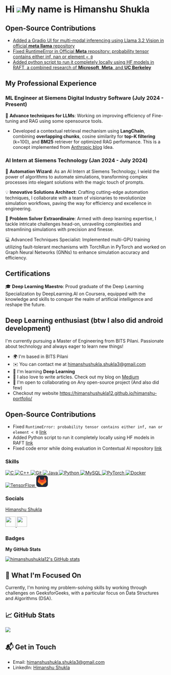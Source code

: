 Hi ![](https://user-images.githubusercontent.com/18350557/176309783-0785949b-9127-417c-8b55-ab5a4333674e.gif)My name is Himanshu Shukla
=======================================================================================================================================
## Open-Source Contributions

- [Added a Gradio UI for multi-modal inferencing using Llama 3.2 Vision in official **meta llama** repository](https://github.com/meta-llama/llama-recipes/pull/718)
- [Fixed RuntimeError in Official **Meta** repository: probability tensor contains either inf, nan or element `< 0`](https://github.com/meta-llama/llama-recipes/pull/704)
- [Added python script to run it completely locally using HF models in RAFT, a combined research of **Microsoft**, **Meta**, and **UC Berkeley**](https://github.com/ShishirPatil/gorilla/pull/605)

## My Professional Experience
### ML Engineer at Siemens Digital Industry Software (July 2024 - Present)
🚀 **Advance techniques for LLMs**: Working on improving efficiency of Fine-tuning and RAG using some opensource tools.
- Developed a contextual retrieval mechanism using **LangChain**, combining **overlapping chunks**, cosine similarity for **top-K filtering** (k=100), and **BM25** retriever for optimized RAG performance. This is a concept implemented from [Anthropic blog](https://www.anthropic.com/news/contextual-retrieval) Idea.
### AI Intern at Siemens Technology (Jan 2024 - July 2024)

🚀 **Automation Wizard**: As an AI Intern at Siemens Technology, I wield the power of algorithms to automate simulations, transforming complex processes into elegant solutions with the magic touch of prompts.

💡 **Innovative Solutions Architect**: Crafting cutting-edge automation techniques, I collaborate with a team of visionaries to revolutionize simulation workflows, paving the way for efficiency and excellence in engineering.

🔧 **Problem Solver Extraordinaire**: Armed with deep learning expertise, I tackle intricate challenges head-on, unraveling complexities and streamlining simulations with precision and finesse.

💻 Advanced Techniques Specialist: Implemented multi-GPU training utilizing fault-tolerant mechanisms with TorchRun in PyTorch and worked on Graph Neural Networks (GNNs) to enhance simulation accuracy and efficiency.

## Certifications

🎓 **Deep Learning Maestro**: Proud graduate of the Deep Learning Specialization by DeepLearning.AI on Coursera, equipped with the knowledge and skills to conquer the realm of artificial intelligence and reshape the future.

Deep Learning enthusiast (btw I also did android development)
-------------------------------------------

I'm currently pursuing a Master of Engineering from BITS Pilani. Passionate about technology and always eager to learn new things!

* 🌍  I'm based in BITS Pilani
* ✉️  You can contact me at [himanshushukla.shukla3@gmail.com](mailto:himanshushukla.shukla3@gmail.com)
* 🧠  I'm learning **Deep Learning**
* 📝 I also love to write articles. Check out my blog on [Medium](https://medium.com/@himanshushukla.shukla3)
* 🤝  I'm open to collaborating on Any open-source project (And also did few)
* Checkout my website https://himanshushukla12.github.io/himanshu-portfolio/

Open-Source Contributions
-------------------------------------------
- Fixed `RuntimeError: probability tensor contains either inf, nan or element < 0` [link](https://github.com/meta-llama/llama-recipes/pull/704)
- Added Python script to run it completely locally using HF models in RAFT [link](https://github.com/ShishirPatil/gorilla/pull/605)
- Fixed code error while doing evaluation in Contextual AI repository [link](https://github.com/ContextualAI/gritlm/pull/52#event-14117486423)

### Skills

<p align="left">
    <a href="https://docs.microsoft.com/en-us/cpp/?view=msvc-170" target="_blank" rel="noreferrer">
        <img src="https://raw.githubusercontent.com/danielcranney/readme-generator/main/public/icons/skills/c-colored.svg" width="36" height="36" alt="C" />
    </a>
    <a href="https://docs.microsoft.com/en-us/cpp/?view=msvc-170" target="_blank" rel="noreferrer">
        <img src="https://raw.githubusercontent.com/danielcranney/readme-generator/main/public/icons/skills/cplusplus-colored.svg" width="36" height="36" alt="C++" />
    </a>
    <a href="https://git-scm.com/" target="_blank" rel="noreferrer">
        <img src="https://raw.githubusercontent.com/danielcranney/readme-generator/main/public/icons/skills/git-colored.svg" width="36" height="36" alt="Git" />
    </a>
    <a href="https://www.oracle.com/java/" target="_blank" rel="noreferrer">
        <img src="https://raw.githubusercontent.com/danielcranney/readme-generator/main/public/icons/skills/java-colored.svg" width="36" height="36" alt="Java" />
    </a>
    <a href="https://www.python.org/" target="_blank" rel="noreferrer">
        <img src="https://raw.githubusercontent.com/danielcranney/readme-generator/main/public/icons/skills/python-colored.svg" width="36" height="36" alt="Python" />
    </a>
    <a href="https://www.mysql.com/" target="_blank" rel="noreferrer">
        <img src="https://raw.githubusercontent.com/danielcranney/readme-generator/main/public/icons/skills/mysql-colored.svg" width="36" height="36" alt="MySQL" />
    </a>
    <a href="https://pytorch.org/" target="_blank" rel="noreferrer">
        <img src="https://raw.githubusercontent.com/danielcranney/readme-generator/main/public/icons/skills/pytorch-colored.svg" width="36" height="36" alt="PyTorch" />
    </a>
    <a href="https://www.docker.com/" target="_blank" rel="noreferrer">
        <img src="https://raw.githubusercontent.com/danielcranney/readme-generator/main/public/icons/skills/docker-colored.svg" width="36" height="36" alt="Docker" />
    </a>
    <a href="https://www.tensorflow.org/" target="_blank" rel="noreferrer">
        <img src="https://raw.githubusercontent.com/danielcranney/readme-generator/main/public/icons/skills/tensorflow-colored.svg" width="36" height="36" alt="TensorFlow" />
    </a>
    <a href="https://en.wikipedia.org/wiki/Machine_learning" target="_blank" rel="noreferrer">
        <img src="https://raw.githubusercontent.com/tandpfun/skill-icons/refs/heads/main/icons/GitLab-Dark.svg" width="36" height="36" alt="Machine Learning" />
    </a>
</p>



### Socials
<div class="badge-base LI-profile-badge" data-locale="en_US" data-size="large" data-theme="dark" data-type="HORIZONTAL" data-vanity="himanshushukla01" data-version="v1"><a class="badge-base__link LI-simple-link" href="https://in.linkedin.com/in/himanshushukla01?trk=profile-badge">Himanshu Shukla</a></div>
<p align="left"> <a href="https://www.github.com/himanshushukla12" target="_blank" rel="noreferrer"> <picture> <source media="(prefers-color-scheme: dark)" srcset="https://raw.githubusercontent.com/danielcranney/readme-generator/main/public/icons/socials/github-dark.svg" /> <source media="(prefers-color-scheme: light)" srcset="https://raw.githubusercontent.com/danielcranney/readme-generator/main/public/icons/socials/github.svg" /> <img src="https://raw.githubusercontent.com/danielcranney/readme-generator/main/public/icons/socials/github.svg" width="32" height="32" /> </picture> </a> <a href="https://www.linkedin.com/in/himanshu-shukla-94505615a/" target="_blank" rel="noreferrer"> <picture> <source media="(prefers-color-scheme: dark)" srcset="https://raw.githubusercontent.com/danielcranney/readme-generator/main/public/icons/socials/linkedin-dark.svg" /> <source media="(prefers-color-scheme: light)" srcset="https://raw.githubusercontent.com/danielcranney/readme-generator/main/public/icons/socials/linkedin.svg" /> <img src="https://raw.githubusercontent.com/danielcranney/readme-generator/main/public/icons/socials/linkedin.svg" width="32" height="32" /> </picture> </a></p>

### Badges

<b>My GitHub Stats</b>

<a href="http://www.github.com/himanshushukla12"><img src="https://github-readme-stats.vercel.app/api?username=himanshushukla12&show_icons=true&hide=&count_private=true&title_color=0891b2&text_color=ffffff&icon_color=0891b2&bg_color=1c1917&hide_border=true&show_icons=true" alt="himanshushukla12's GitHub stats" /></a>

## 📘 What I'm Focused On

Currently, I'm honing my problem-solving skills by working through challenges on GeeksforGeeks, with a particular focus on Data Structures and Algorithms (DSA).

## 📈 GitHub Stats

<picture>
  <source
    srcset="https://github-readme-stats.vercel.app/api?username=himanshushukla12&show_icons=true&theme=dark"
    media="(prefers-color-scheme: dark)"
  />
  <source
    srcset="https://github-readme-stats.vercel.app/api?username=himanshushukla12&show_icons=true"
    media="(prefers-color-scheme: light), (prefers-color-scheme: no-preference)"
  />
  <img src="https://github-readme-stats.vercel.app/api?username=himanshushukla12&show_icons=true" />
</picture>


## 📬 Get in Touch

- Email: [himanshushukla.shukla3@gmail.com](mailto:himanshushukla.shukla3@gmail.com)
- LinkedIn: [Himanshu Shukla](https://www.linkedin.com/in/himanshushukla01/)



